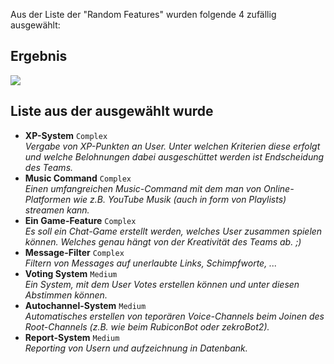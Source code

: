 Aus der Liste der "Random Features" wurden folgende 4 zufällig ausgewählt:

## Ergebnis

![](http://zekro.de/ss/chrome_2018-06-18_18-02-14.png)

## Liste aus der ausgewählt wurde

- **XP-System** `Complex`  
  *Vergabe von XP-Punkten an User. Unter welchen Kriterien diese erfolgt und welche Belohnungen dabei ausgeschüttet werden ist Endscheidung des Teams.*
- **Music Command** `Complex`  
  *Einen umfangreichen Music-Command mit dem man von Online-Platformen wie z.B. YouTube Musik (auch in form von Playlists) streamen kann.*
- **Ein Game-Feature** `Complex`  
  *Es soll ein Chat-Game erstellt werden, welches User zusammen spielen können. Welches genau hängt von der Kreativität des Teams ab. ;)*
- **Message-Filter** `Complex`  
  *Filtern von Messages auf unerlaubte Links, Schimpfworte, ...*
- **Voting System** `Medium`  
  *Ein System, mit dem User Votes erstellen können und unter diesen Abstimmen können.*
- **Autochannel-System** `Medium`  
  *Automatisches erstellen von teporären Voice-Channels beim Joinen des Root-Channels (z.B. wie beim RubiconBot oder zekroBot2).*
- **Report-System** `Medium`  
  *Reporting von Usern und aufzeichnung in Datenbank.* 
